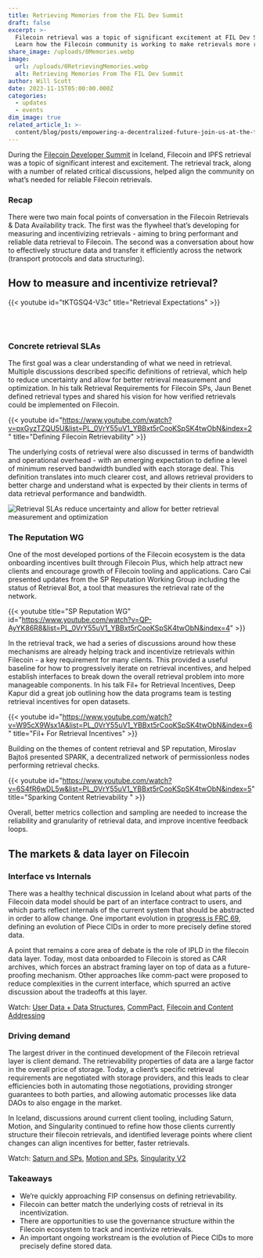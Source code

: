 ```yaml
---
title: Retrieving Memories from the FIL Dev Summit
draft: false
excerpt: >-
  Filecoin retrieval was a topic of significant excitement at FIL Dev Summit.
  Learn how the Filecoin community is working to make retrievals more reliable.
share_image: /uploads/0Memories.webp
image:
  url: /uploads/0RetrievingMemories.webp
  alt: Retrieving Memories From The FIL Dev Summit
author: Will Scott
date: 2023-11-15T05:00:00.000Z
categories:
  - updates
  - events
dim_image: true
related_article_1: >-
  content/blog/posts/empowering-a-decentralized-future-join-us-at-the-fil-dev-summit-2023.en.md
---
```


During the [Filecoin Developer Summit](https://fildev.io/) in Iceland, Filecoin and IPFS retrieval was a topic of significant interest and excitement. The retrieval track, along with a number of related critical discussions, helped align the community on what’s needed for reliable Filecoin retrievals.

### **Recap**

There were two main focal points of conversation in the Filecoin Retrievals & Data Availability track. The first was the flywheel that’s developing for measuring and incentivizing retrievals - aiming to bring performant and reliable data retrieval to Filecoin. The second was a conversation about how to effectively structure data and transfer it efficiently across the network (transport protocols and data structuring).

## How to measure and incentivize retrieval?

{{< youtube id="tKTGSQ4-V3c" title="Retrieval Expectations" >}}

<p><br>
<br></p>

### **Concrete retrieval SLAs**

The first goal was a clear understanding of what we need in retrieval. Multiple discussions described specific definitions of retrieval, which help to reduce uncertainty and allow for better retrieval measurement and optimization. In his talk Retrieval Requirements for Filecoin SPs, Jaun Benet defined retrieval types and shared his vision for how verified retrievals could be implemented on Filecoin.

{{< youtube id="https://www.youtube.com/watch?v=pxGyzTZQU5U&list=PL_0VrY55uV1_YBBxt5rCooKSpSK4twObN&index=2" title="Defining Filecoin Retrievability" >}}

The underlying costs of retrieval were also discussed in terms of bandwidth and operational overhead - with an emerging expectation to define a level of minimum reserved bandwidth bundled with each storage deal. This definition translates into much clearer cost, and allows retrieval providers to better charge and understand what is expected by their clients in terms of data retrieval performance and bandwidth.

![Retrieval SLAs reduce uncertainty and allow for better retrieval measurement and optimization](/uploads/0Retrievals.webp "Retrieval SLAs reduce uncertainty and allow for better retrieval measurement and optimization")

### The Reputation WG

One of the most developed portions of the Filecoin ecosystem is the data onboarding incentives built through Filecoin Plus, which help attract new clients and encourage growth of Filecoin tooling and applications. Caro Cai presented updates from the SP Reputation Working Group including the status of Retrieval Bot, a tool that measures the retrieval rate of the network.  

{{< youtube title="SP Reputation WG" id="https://www.youtube.com/watch?v=QP-AyYK86R8&list=PL_0VrY55uV1_YBBxt5rCooKSpSK4twObN&index=4" >}}

In the retrieval track, we had a series of discussions around how these mechanisms are already helping track and incentivize retrievals within Filecoin - a key requirement for many clients. This provided a useful baseline for how to progressively iterate on retrieval incentives, and helped establish interfaces to break down the overall retrieval problem into more manageable components. In his talk Fil+ for Retrieval Incentives, Deep Kapur did a great job outlining how the data programs team is testing retrieval incentives for open datasets.

{{< youtube id="https://www.youtube.com/watch?v=W95cX9Wsx1A&list=PL_0VrY55uV1_YBBxt5rCooKSpSK4twObN&index=6" title="Fil+ For Retrieval Incentives" >}}

Building on the themes of content retrieval and SP reputation, Miroslav Bajtoš presented SPARK, a decentralized network of permissionless nodes performing retrieval checks.

{{< youtube id="https://www.youtube.com/watch?v=6S4fR6wDL5w&list=PL_0VrY55uV1_YBBxt5rCooKSpSK4twObN&index=5" title="Sparking Content Retrievability " >}}

Overall, better metrics collection and sampling are needed to increase the reliability and granularity of retrieval data, and improve incentive feedback loops.

## The markets & data layer on Filecoin

### Interface vs Internals

There was a healthy technical discussion in Iceland about what parts of the Filecoin data model should be part of an interface contract to users, and which parts reflect internals of the current system that should be abstracted in order to allow change. One important evolution in [progress is FRC 69](https://github.com/filecoin-project/FIPs/commit/18491e9bd81fff77f7e39ae23c1817416215760a#diff-480606545fa064b05ee47024c7852665ce6818fa8f7519a8dc50359d7936f353), defining an evolution of Piece CIDs in order to more precisely define stored data.

A point that remains a core area of debate is the role of IPLD in the filecoin data layer. Today, most data onboarded to Filecoin is stored as CAR archives, which forces an abstract framing layer on top of data as a future-proofing mechanism. Other approaches like comm-pact were proposed to reduce complexities in the current interface, which spurred an active discussion about the tradeoffs at this layer.

Watch: [User Data + Data Structures](https://youtu.be/_C3pWnEqt6Q), [CommPact](https://youtu.be/ndLKjXQ1awI), [Filecoin and Content Addressing](https://youtu.be/8yCk_PmZ8K8)

### Driving demand

The largest driver in the continued development of the Filecoin retrieval layer is client demand. The retrievability properties of data are a large factor in the overall price of storage. Today, a client’s specific retrieval requirements are negotiated with storage providers, and this leads to clear efficiencies both in automating those negotiations, providing stronger guarantees to both parties, and allowing automatic processes like data DAOs to also engage in the market.

In Iceland, discussions around current client tooling, including Saturn, Motion, and Singularity continued to refine how those clients currently structure their filecoin retrievals, and identified leverage points where client changes can align incentives for better, faster retrievals.

Watch: [Saturn and SPs](https://www.youtube.com/watch?v=BkYQkPC8gqE&list=PL_0VrY55uV1_YBBxt5rCooKSpSK4twObN&index=12), [Motion and SPs](https://www.youtube.com/watch?v=x3Z8xwJwgGU&list=PL_0VrY55uV1_YBBxt5rCooKSpSK4twObN&index=13), [Singularity V2](https://www.youtube.com/watch?v=Abcmxjb7ET0)

### Takeaways

- We’re quickly approaching FIP consensus on defining retrievability.
- Filecoin can better match the underlying costs of retrieval in its incentivization.
- There are opportunities to use the governance structure within the Filecoin ecosystem to track and incentivize retrievals.
- An important ongoing workstream is the evolution of Piece CIDs to more precisely define stored data.
